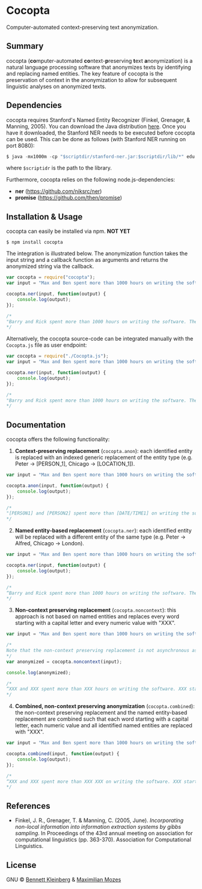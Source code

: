 # Cocopta

Computer-automated context-preserving text anonymization.

## Summary
cocopta (**co**mputer-automated **co**ntext-**p**reserving **t**ext **a**nonymization) is a natural language processing software that anonymizes texts by identifying and replacing named entities. The key feature of cocopta is the preservation of context in the anonymization to allow for subsequent linguistic analyses on anonymized texts.

## Dependencies
cocopta requires Stanford's Named Entity Recognizer (Finkel, Grenager, & Manning, 2005). You can download the Java distribution [here](https://nlp.stanford.edu/software/CRF-NER.shtml). Once you have it downloaded, the Stanford NER needs to be executed before cocopta can be used. This can be done as follows (with Stanford NER running on port 8080):

```java
$ java -mx1000m -cp "$scriptdir/stanford-ner.jar:$scriptdir/lib/*" edu.stanford.nlp.ie.NERServer  -loadClassifier $scriptdir/classifiers/english.muc.7class.distsim.crf.ser.gz -port 8080 -outputFormat inlineXML
```

where `$scriptidr` is the path to the library.

Furthermore, cocopta relies on the following node.js-dependencies:

* **ner** (https://github.com/niksrc/ner)
* **promise** (https://github.com/then/promise)

## Installation & Usage
cocopta can easily be installed via npm. **NOT YET**

```
$ npm install cocopta
```

The integration is illustrated below. The anonymization function takes the input string and a callback function as arguments and returns the anonymized string via the callback.

```javascript
var cocopta = require("cocopta");
var input = "Max and Ben spent more than 1000 hours on writing the software. They started in August 2016 in Amsterdam.";

cocopta.ner(input, function(output) {
    console.log(output);
});

/*
"Barry and Rick spent more than 1000 hours on writing the software. They started in January 14 2016 in Odessa."
*/
```

Alternatively, the cocopta source-code can be integrated manually with the `Cocopta.js` file as user endpoint:  

```javascript
var cocopta = require("./Cocopta.js");
var input = "Max and Ben spent more than 1000 hours on writing the software. They started in August 2016 in Amsterdam.";

cocopta.ner(input, function(output) {
    console.log(output);
});

/*
"Barry and Rick spent more than 1000 hours on writing the software. They started in January 14 2016 in Odessa."
*/
```

## Documentation
cocopta offers the following functionality:

1. **Context-preserving replacement** (`cocopta.anon`): each identified entity is replaced with an indexed generic replacement of the entity type (e.g. Peter -> [PERSON_1], Chicago -> [LOCATION\_1]).

```javascript
var input = "Max and Ben spent more than 1000 hours on writing the software. They started in August 2016 in Amsterdam.";

cocopta.anon(input, function(output) {
    console.log(output);
});

/*
"[PERSON1] and [PERSON2] spent more than [DATE/TIME1] on writing the software. They started in [DATE/TIME2] in [LOCATION_1]."
*/
```
2. **Named entity-based replacement** (`cocopta.ner`): each identified entity will be replaced with a different entity of the same type (e.g. Peter -> Alfred, Chicago -> London).

```javascript
var input = "Max and Ben spent more than 1000 hours on writing the software. They started in August 2016 in Amsterdam.";

cocopta.ner(input, function(output) {
    console.log(output);
});

/*
“Barry and Rick spent more than 1000 hours on writing the software. They started in January 14 2016 in Odessa.”
*/
```
3. **Non-context preserving replacement** (`cocopta.noncontext`): this approach is not based on named entities and replaces every word starting with a capital letter and every numeric value with "XXX".

```javascript
var input = "Max and Ben spent more than 1000 hours on writing the software. They started in August 2016 in Amsterdam.";

/*
Note that the non-context preserving replacement is not asynchronous as it does not rely on the named entitiy recognition.
*/
var anonymized = cocopta.noncontext(input);

console.log(anonymized);

/*
“XXX and XXX spent more than XXX hours on writing the software. XXX started in XXX XXX in XXX.”
*/
```
4. **Combined, non-context preserving anonymization** (`cocopta.combined`): the non-context preserving replacement and the named entity-based replacement are combined such that each word starting with a capital letter, each numeric value and all identified named entities are replaced with "XXX".

```javascript
var input = "Max and Ben spent more than 1000 hours on writing the software. They started in August 2016 in Amsterdam.";

cocopta.combined(input, function(output) {
  	console.log(output);
});

/*
“XXX and XXX spent more than XXX XXX on writing the software. XXX started in XXX XXX in XXX.”
*/
```

## References

* Finkel, J. R., Grenager, T. & Manning, C. (2005, June). _Incorporating non-local information into information extraction systems by gibbs sampling_. In Proceedings of the 43rd annual meeting on association for computational linguistics (pp. 363-370). Association for Computational Linguistics.

## License

GNU © [Bennett Kleinberg](http://bkleinberg.net) & [Maximilian Mozes](http://mmozes.net)
